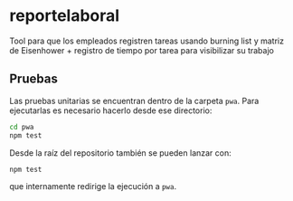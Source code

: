 # reportelaboral
Tool para que los empleados registren tareas usando burning list y matriz de Eisenhower + registro de tiempo por tarea para visibilizar su trabajo

## Pruebas

Las pruebas unitarias se encuentran dentro de la carpeta `pwa`. Para ejecutarlas es necesario hacerlo desde ese directorio:

```bash
cd pwa
npm test
```

Desde la raíz del repositorio también se pueden lanzar con:

```bash
npm test
```

que internamente redirige la ejecución a `pwa`.
